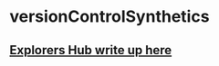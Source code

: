 # versionControlSynthetics

## [Explorers Hub write up here](https://discuss.newrelic.com/t/relic-solution-synthetics-script-version-control-with-terraform-and-github-actions/115866)
